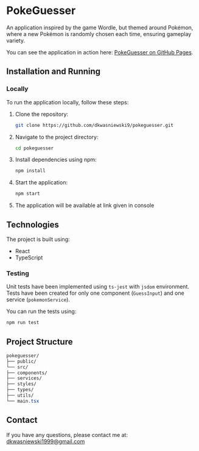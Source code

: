 # PokeGuesser

An application inspired by the game Wordle, but themed around Pokémon, where a new Pokémon is randomly chosen each time, ensuring gameplay variety.

You can see the application in action here: [PokeGuesser on GitHub Pages](https://dkwasniewski9.github.io/pokeguesser/).

## Installation and Running

### Locally

To run the application locally, follow these steps:

1. Clone the repository:

   ```bash
   git clone https://github.com/dkwasniewski9/pokeguesser.git
2. Navigate to the project directory:
   ```bash
   cd pokeguesser
3. Install dependencies using npm:
   ```bash
   npm install
4. Start the application:
   ```bash
   npm start
5. The application will be available at link given in console

## Technologies

The project is built using:

- React
- TypeScript

### Testing

Unit tests have been implemented using `ts-jest` with `jsdom` environment. Tests have been created for only one component (`GuessInput`) and one service (`pokemonService`).


You can run the tests using:

```bash
npm run test
```

## Project Structure
```css
pokeguesser/
├── public/
└── src/
├── components/
├── services/
├── styles/
├── types/
├── utils/
└── main.tsx
```
## Contact
If you have any questions, please contact me at: dkwasniewski1999@gmail.com
